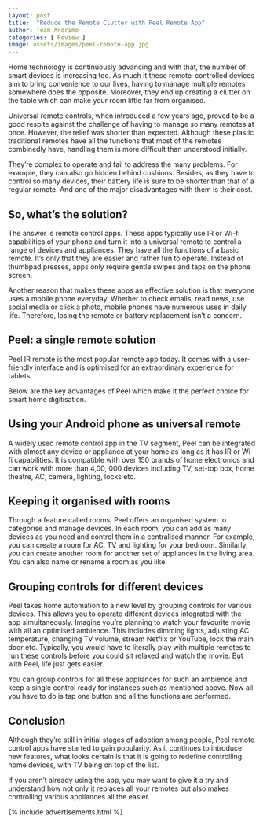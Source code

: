 ```yaml
---
layout: post
title:  "Reduce the Remote Clutter with Peel Remote App"
author: Team Andrimo
categories: [ Review ]
image: assets/images/peel-remote-app.jpg
---
```

<link rel="amphtml" href="https://m.andrimo.com/peel-remote-app/">

Home technology is continuously advancing and with that, the number of smart devices is increasing too. As much it these remote-controlled devices aim to bring convenience to our lives, having to manage multiple remotes somewhere does the opposite. Moreover, they end up creating a clutter on the table which can make your room little far from organised.

Universal remote controls, when introduced a few years ago, proved to be a good respite against the challenge of having to manage so many remotes at once. However, the relief was shorter than expected. Although these plastic traditional remotes have all the functions that most of the remotes combinedly have, handling them is more difficult than understood initially.

They’re complex to operate and fail to address the many problems. For example, they can also go hidden behind cushions. Besides, as they have to control so many devices, their battery life is sure to be shorter than that of a regular remote. And one of the major disadvantages with them is their cost.

## So, what’s the solution?

The answer is remote control apps. These apps typically use IR or Wi-fi capabilities of your phone and turn it into a universal remote to control a range of devices and appliances. They have all the functions of a basic remote. It’s only that they are easier and rather fun to operate. Instead of thumbpad presses, apps only require gentle swipes and taps on the phone screen.

Another reason that makes these apps an effective solution is that everyone uses a mobile phone everyday. Whether to check emails, read news, use social media or click a photo, mobile phones have numerous uses in daily life. Therefore, losing the remote or battery replacement isn’t a concern.

## Peel: a single remote solution

Peel IR remote is the most popular remote app today. It comes with a user-friendly interface and is optimised for an extraordinary experience for tablets.

Below are the key advantages of Peel which make it the perfect choice for smart home digitisation.

## Using your Android phone as universal remote

A widely used remote control app in the TV segment, Peel can be integrated with almost any device or appliance at your home as long as it has IR or Wi-fi capabilities. It is compatible with over 150 brands of home electronics and can work with more than 4,00, 000 devices including TV, set-top box, home theatre, AC, camera, lighting, locks etc.

## Keeping it organised with rooms

Through a feature called rooms, Peel offers an organised system to categorise and manage devices. In each room, you can add as many devices as you need and control them in a centralised manner. For example, you can create a room for AC, TV and lighting for your bedroom. Similarly, you can create another room for another set of appliances in the living area. You can also name or rename a room as you like.

## Grouping controls for different devices

Peel takes home automation to a new level by grouping controls for various devices. This allows you to operate different devices integrated with the app simultaneously. Imagine you’re planning to watch your favourite movie with all an optimised ambience. This includes dimming lights, adjusting AC temperature, changing TV volume, stream Netflix or YouTube, lock the main door etc. Typically, you would have to literally play with multiple remotes to run these controls before you could sit relaxed and watch the movie. But with Peel, life just gets easier.

You can group controls for all these appliances for such an ambience and keep a single control ready for instances such as mentioned above. Now all you have to do is tap one button and all the functions are performed.

## Conclusion

Although they’re still in initial stages of adoption among people, Peel remote control apps have started to gain popularity. As it continues to introduce new features, what looks certain is that it is going to redefine controlling home devices, with TV being on top of the list.

If you aren’t already using the app, you may want to give it a try and understand how not only it replaces all your remotes but also makes controlling various appliances all the easier.

{% include advertisements.html %}

